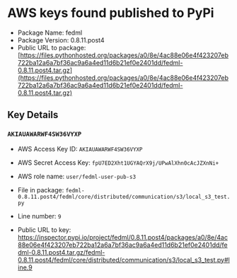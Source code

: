 # AWS keys found published to PyPi

* Package Name: fedml
* Package Version: 0.8.11.post4
* Public URL to package: [https://files.pythonhosted.org/packages/a0/8e/4ac88e06e4f423207eb722ba12a6a7bf36ac9a6a4ed11d6b21ef0e2401dd/fedml-0.8.11.post4.tar.gz](https://files.pythonhosted.org/packages/a0/8e/4ac88e06e4f423207eb722ba12a6a7bf36ac9a6a4ed11d6b21ef0e2401dd/fedml-0.8.11.post4.tar.gz)

## Key Details

### `AKIAUAWARWF4SW36VYXP`

* AWS Access Key ID: `AKIAUAWARWF4SW36VYXP`
* AWS Secret Access Key: `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` 
* AWS role name: `user/fedml-user-pub-s3`
* File in package: `fedml-0.8.11.post4/fedml/core/distributed/communication/s3/local_s3_test.py`
* Line number: `9`

* Public URL to key: https://inspector.pypi.io/project/fedml/0.8.11.post4/packages/a0/8e/4ac88e06e4f423207eb722ba12a6a7bf36ac9a6a4ed11d6b21ef0e2401dd/fedml-0.8.11.post4.tar.gz/fedml-0.8.11.post4/fedml/core/distributed/communication/s3/local_s3_test.py#line.9


